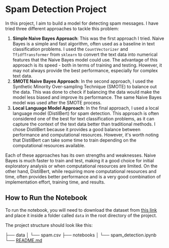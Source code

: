 # Spam Detection Project

In this project, I aim to build a model for detecting spam messages. I have tried three different approaches to tackle this problem:

1. **Simple Naive Bayes Approach**: This was the first approach I tried. Naive Bayes is a simple and fast algorithm, often used as a baseline in text classification problems. I used the `CountVectorizer` and `TfidfTransformer` from `sklearn` to convert the text data into numerical features that the Naive Bayes model could use. The advantage of this approach is its speed - both in terms of training and testing. However, it may not always provide the best performance, especially for complex text data.
2. **SMOTE Naive Bayes Approach**: In the second approach, I used the Synthetic Minority Over-sampling Technique (SMOTE) to balance out the data. This was done to check if balancing the data would make the model less biased and improve its performance. The same Naive Bayes model was used after the SMOTE process.
3. **Local Language Model Approach**: In the final approach, I used a local language model (DistilBert) for spam detection. This approach is often considered one of the best for text classification problems, as it can capture the context of the text data better than traditional methods. I chose DistilBert because it provides a good balance between performance and computational resources. However, it's worth noting that DistilBert can take some time to train depending on the computational resources available.

Each of these approaches has its own strengths and weaknesses. Naive Bayes is much faster to train and test, making it a good choice for initial exploratory analysis or when computational resources are limited. On the other hand, DistilBert, while requiring more computational resources and time, often provides better performance and is a very good combination of implementation effort, training time, and results.

## How to Run the Notebook

To run the notebook, you will need to download the dataset from [this link](https://www.kaggle.com/datasets/uciml/sms-spam-collection-dataset?resource=download) and place it inside a folder called `data` in the root directory of the project.

The project structure should look like this:

├── data
│ └── spam.csv
├── notebooks
│ └── spam_detection.ipynb
└── [README.md](http://readme.md/)